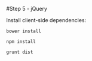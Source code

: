 #Step 5 - jQuery

Install client-side dependencies:

	bower install

    npm install
    
    grunt dist
